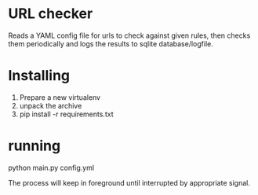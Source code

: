 # URL checker

Reads a YAML config file for urls to check against given rules, then checks them periodically and logs the results to sqlite database/logfile.

# Installing

  1. Prepare a new virtualenv
  3. unpack the archive
  2. pip install -r requirements.txt

# running

  python main.py config.yml

The process will keep in foreground until interrupted by appropriate signal.
